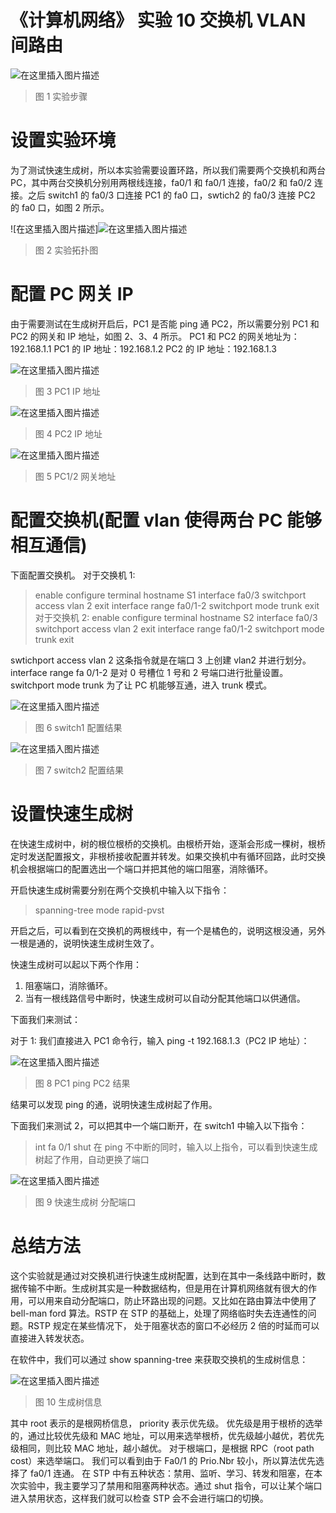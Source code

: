 # 《计算机网络》 实验 10 交换机 VLAN 间路由

![在这里插入图片描述](https://img-blog.csdnimg.cn/5a7bd0fa438b46aca374eac3057c212d.png?x-oss-process=image/watermark,type_d3F5LXplbmhlaQ,shadow_50,text_Q1NETiBA5aSp5LiLNTkxMg==,size_20,color_FFFFFF,t_70,g_se,x_16)

> 图 1 实验步骤

# 设置实验环境

为了测试快速生成树，所以本实验需要设置环路，所以我们需要两个交换机和两台 PC，其中两台交换机分别用两根线连接，fa0/1 和 fa0/1 连接，fa0/2 和 fa0/2 连接。之后 switch1 的 fa0/3 口连接 PC1 的 fa0 口，swtich2 的 fa0/3 连接 PC2 的 fa0 口，如图 2 所示。

![在这里插入图片描述]![在这里插入图片描述](https://img-blog.csdnimg.cn/ef7de96ce7314d7eb450217f15948457.png?x-oss-process=image/watermark,type_d3F5LXplbmhlaQ,shadow_50,text_Q1NETiBA5aSp5LiLNTkxMg==,size_20,color_FFFFFF,t_70,g_se,x_16)

> 图 2 实验拓扑图

# 配置 PC 网关 IP

由于需要测试在生成树开启后，PC1 是否能 ping 通 PC2，所以需要分别 PC1 和 PC2 的网关和 IP 地址，如图 2、3、4 所示。
PC1 和 PC2 的网关地址为：192.168.1.1
PC1 的 IP 地址：192.168.1.2
PC2 的 IP 地址：192.168.1.3

![在这里插入图片描述](https://img-blog.csdnimg.cn/29c9f38cad0e4b8cbe884ad78a6155e9.png?x-oss-process=image/watermark,type_d3F5LXplbmhlaQ,shadow_50,text_Q1NETiBA5aSp5LiLNTkxMg==,size_20,color_FFFFFF,t_70,g_se,x_16)

> 图 3 PC1 IP 地址

![在这里插入图片描述](https://img-blog.csdnimg.cn/37d93583aef5458baa9b667a9c77ce03.png?x-oss-process=image/watermark,type_d3F5LXplbmhlaQ,shadow_50,text_Q1NETiBA5aSp5LiLNTkxMg==,size_20,color_FFFFFF,t_70,g_se,x_16)

> 图 4 PC2 IP 地址

![在这里插入图片描述](https://img-blog.csdnimg.cn/f37a5747fd6f4d37afd34d8146656511.png?x-oss-process=image/watermark,type_d3F5LXplbmhlaQ,shadow_50,text_Q1NETiBA5aSp5LiLNTkxMg==,size_20,color_FFFFFF,t_70,g_se,x_16)

> 图 5 PC1/2 网关地址

# 配置交换机(配置 vlan 使得两台 PC 能够相互通信)

下面配置交换机。
对于交换机 1:

> enable
> configure terminal
> hostname S1
> interface fa0/3
> switchport access vlan 2
> exit
> interface range fa0/1-2
> switchport mode trunk
> exit
> 对于交换机 2:
> enable
> configure terminal
> hostname S2
> interface fa0/3
> switchport access vlan 2
> exit
> interface range fa0/1-2
> switchport mode trunk
> exit

swtichport access vlan 2 这条指令就是在端口 3 上创建 vlan2 并进行划分。
interface range fa 0/1-2 是对 0 号槽位 1 号和 2 号端口进行批量设置。
switchport mode trunk 为了让 PC 机能够互通，进入 trunk 模式。

![在这里插入图片描述](https://img-blog.csdnimg.cn/5ba92f7a38534bd4861ccb012459dd48.png?x-oss-process=image/watermark,type_d3F5LXplbmhlaQ,shadow_50,text_Q1NETiBA5aSp5LiLNTkxMg==,size_20,color_FFFFFF,t_70,g_se,x_16)

> 图 6 switch1 配置结果

![在这里插入图片描述](https://img-blog.csdnimg.cn/9a6dea27d20a4f199bcf30199756bf2d.png?x-oss-process=image/watermark,type_d3F5LXplbmhlaQ,shadow_50,text_Q1NETiBA5aSp5LiLNTkxMg==,size_20,color_FFFFFF,t_70,g_se,x_16)

> 图 7 switch2 配置结果

# 设置快速生成树

在快速生成树中，树的根位根桥的交换机。由根桥开始，逐渐会形成一棵树，根桥定时发送配置报文，非根桥接收配置并转发。如果交换机中有循环回路，此时交换机会根据端口的配置选出一个端口并把其他的端口阻塞，消除循环。

开启快速生成树需要分别在两个交换机中输入以下指令：

> spanning-tree mode rapid-pvst

开启之后，可以看到在交换机的两根线中，有一个是橘色的，说明这根没通，另外一根是通的，说明快速生成树生效了。

快速生成树可以起以下两个作用：

1. 阻塞端口，消除循环。
2. 当有一根线路信号中断时，快速生成树可以自动分配其他端口以供通信。

下面我们来测试：

对于 1:
我们直接进入 PC1 命令行，输入 ping -t 192.168.1.3（PC2 IP 地址）：

![在这里插入图片描述](https://img-blog.csdnimg.cn/ff051f14671a472c939ed213487873f6.png?x-oss-process=image/watermark,type_d3F5LXplbmhlaQ,shadow_50,text_Q1NETiBA5aSp5LiLNTkxMg==,size_20,color_FFFFFF,t_70,g_se,x_16)

> 图 8 PC1 ping PC2 结果

结果可以发现 ping 的通，说明快速生成树起了作用。

下面我们来测试 2，可以把其中一个端口断开，在 switch1 中输入以下指令：

> int fa 0/1
> shut
> 在 ping 不中断的同时，输入以上指令，可以看到快速生成树起了作用，自动更换了端口

![在这里插入图片描述](https://img-blog.csdnimg.cn/a711695c697e42698b70866bf3086364.gif)

> 图 9 快速生成树 分配端口

# 总结方法

这个实验就是通过对交换机进行快速生成树配置，达到在其中一条线路中断时，数据传输不中断。生成树其实是一种数据结构，但是用在计算机网络就有很大的作用，可以用来自动分配端口，防止环路出现的问题。又比如在路由算法中使用了 bell-man ford 算法。RSTP 在 STP 的基础上，处理了网络临时失去连通性的问题。RSTP 规定在某些情况下， 处于阻塞状态的窗口不必经历 2 倍的时延而可以直接进入转发状态。

在软件中，我们可以通过 show spanning-tree 来获取交换机的生成树信息：

![在这里插入图片描述](https://img-blog.csdnimg.cn/2ec32b80dbc74459915298b881073dcc.png?x-oss-process=image/watermark,type_d3F5LXplbmhlaQ,shadow_50,text_Q1NETiBA5aSp5LiLNTkxMg==,size_20,color_FFFFFF,t_70,g_se,x_16)

> 图 10 生成树信息

其中 root 表示的是根网桥信息， priority 表示优先级。
优先级是用于根桥的选举的，通过比较优先级和 MAC 地址，可以用来选举根桥，优先级越小越优，若优先级相同，则比较 MAC 地址，越小越优。
对于根端口，是根据 RPC（root path cost）来选举端口。
我们可以看到由于 Fa0/1 的 Prio.Nbr 较小，所以算法优先选择了 fa0/1 连通。
在 STP 中有五种状态：禁用、监听、学习、转发和阻塞，在本次实验中，我主要学习了禁用和阻塞两种状态。通过 shut 指令，可以让某个端口进入禁用状态，这样我们就可以检查 STP 会不会进行端口的切换。

